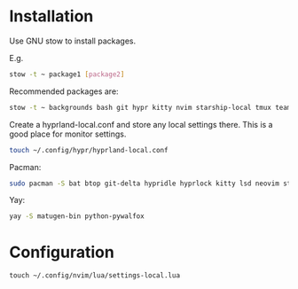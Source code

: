 # Installation
Use GNU stow to install packages.

E.g.

```sh
stow -t ~ package1 [package2]
```

Recommended packages are:

```sh
stow -t ~ backgrounds bash git hypr kitty nvim starship-local tmux teamocil television waybar wofi
```

Create a hyprland-local.conf and store any local settings there.
This is a good place for monitor settings.
```sh
touch ~/.config/hypr/hyprland-local.conf
```

Pacman:
```sh
sudo pacman -S bat btop git-delta hypridle hyprlock kitty lsd neovim starship swayosd-git swww television ueberzugpp yazi zoxide
```

Yay:
```sh
yay -S matugen-bin python-pywalfox
```

# Configuration

`touch ~/.config/nvim/lua/settings-local.lua`

